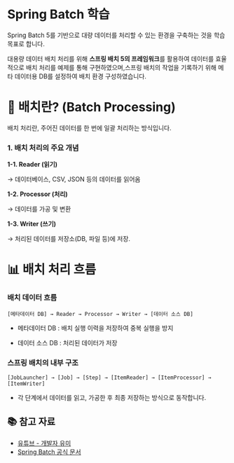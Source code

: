 # Spring Batch 학습 
Spring Batch 5를 기반으로 대량 데이터를 처리할 수 있는 환경을 구축하는 것을 학습 목표로 합니다.

대용량 데이터 배치 처리를 위해 **스프링 배치 5의 프레임워크**를 활용하여 데이터를 효율적으로 배치 처리를 예제를 통해 구현하였으며,스프링 배치의 작업을 기록하기 위해 메타 데이터용 DB를 설정하여 배치 환경 구성하였습니다.


# 📌 배치란? (Batch Processing)
배치 처리란, 주어진 데이터를 한 번에 일괄 처리하는 방식입니다.

### 1. 배치 처리의 주요 개념

**1-1. Reader (읽기)**

→ 데이터베이스, CSV, JSON 등의 데이터를 읽어옴

**1-2. Processor (처리)**

→ 데이터를 가공 및 변환

**1-3. Writer (쓰기)**

→ 처리된 데이터를 저장소(DB, 파일 등)에 저장.

# 📊 배치 처리 흐름

### 배치 데이터 흐름

  `[메타데이터 DB] → Reader → Processor → Writer → [데이터 소스 DB]`
  
  - 메타데이터 DB : 배치 실행 이력을 저장하여 중복 실행을 방지
  
  - 데이터 소스 DB : 처리된 데이터가 저장

### 스프링 배치의 내부 구조

  `[JobLauncher] → [Job] → [Step] → [ItemReader] → [ItemProcessor] → [ItemWriter]`
  
  - 각 단계에서 데이터를 읽고, 가공한 후 최종 저장하는 방식으로 동작합니다.

## 📚 참고 자료
- [유튜브 - 개발자 유미](https://www.youtube.com/watch?v=MNzPsOQ3NJk&list=PLJkjrxxiBSFCaxkvfuZaK5FzqQWJwmTfR)
- [Spring Batch 공식 문서](https://spring.io/projects/spring-batch)
